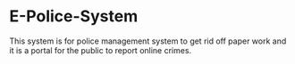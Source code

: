 # E-Police-System
This system is for police management system to get rid off paper work and it is a portal for the public to report online crimes.

